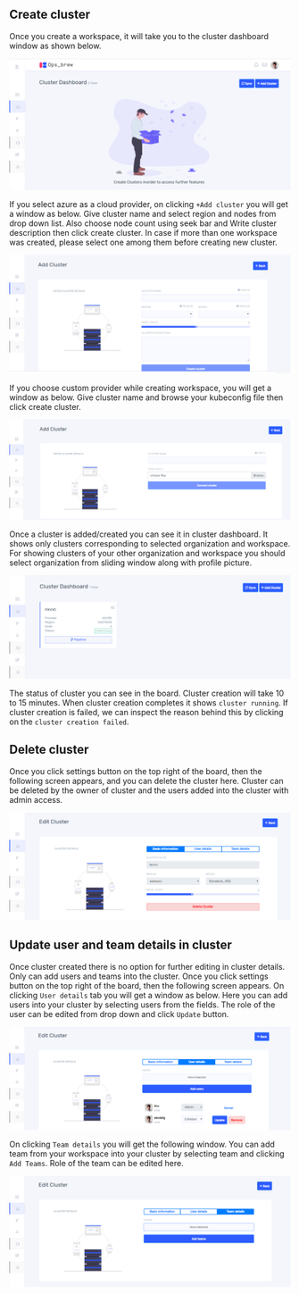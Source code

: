 ## Create cluster
Once you create a workspace, it will take you to the cluster dashboard window as shown below.

![adding cluster](_assets/28create-cluster.png)

If you select azure as a cloud provider, on clicking `+Add cluster` you will get a window as below. Give cluster name and select region and nodes from drop down list. Also choose node count using seek bar and Write cluster description then click create cluster. In case if more than one workspace was created, please select one among them before creating new cluster. 

![cluster details](_assets/29create-cluster.png)

If you choose custom provider while creating workspace, you will get a window as below. Give cluster name and browse your kubeconfig file then click create cluster.

![cluster details](_assets/30create-cluster.png)

Once a cluster is added/created you can see it in cluster dashboard. It shows only clusters corresponding to selected organization and workspace. For showing clusters of your other organization and workspace you should select organization from sliding window along with profile picture. 

![cluster details](_assets/31cluster-dashboard.png)

The status of cluster you can see in the board. Cluster creation will take 10 to 15 minutes. When cluster creation completes it shows `cluster running`. If cluster creation is failed, we can inspect the reason behind this by clicking on the `cluster creation failed`.  

## Delete cluster

Once you click settings button on the top right of the board, then the following screen appears, and you can delete the cluster here. Cluster can be deleted by the owner of cluster and the users added into the cluster with admin access.

![delete cluster](_assets/32delete-cluster.png)

## Update user and team details in cluster 

Once cluster created there is no option for further editing in cluster details. Only can add users and teams into the cluster. Once you click settings button on the top right of the board, then the following screen appears. On clicking `User details` tab you will get a window as below. Here you can add users into your cluster by selecting users from the fields. The role of the user can be edited from drop down and click `Update` button. 

![update cluster](_assets/33update-user-cluster.png)

On clicking `Team details` you will get the following window. You can add team from your workspace into your cluster by selecting team and clicking `Add Teams`. Role of the team can be edited here.

![update cluster](_assets/34update-team-cluster.png)